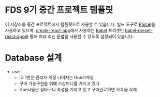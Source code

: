 # FDS 9기 중간 프로젝트 템플릿

이 저장소를 중간 프로젝트에서 템플릿으로 사용할 수 있습니다. 빌드 도구로 [Parcel](https://parceljs.org/)을 사용하고 있으며, [create-react-app](https://github.com/facebook/create-react-app)에서 사용하는 [Babel](http://babeljs.io/) 프리셋인 [babel-preset-react-app](https://github.com/facebook/create-react-app/tree/master/packages/babel-preset-react-app)을 통해 여러 최신 문법을 사용할 수 있도록 설정되어 있습니다.

# Database 설계

- user
  - ID 1번은 관리자 계정 나머지는 Guest계정
  - 구매 기능구현을 위해 가상머니를 가지고 있다.
  - Guest들은 장바구니 속성을 가지고 있고 구매완료하면 목록을 삭제
